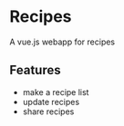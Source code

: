 # Recipes

A vue.js webapp for recipes

## Features

- make a recipe list
- update recipes
- share recipes
